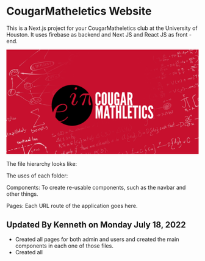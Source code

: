 # CougarMatheletics Website
This is a Next.js project for your CougarMatheletics club at the University of Houston.
It uses firebase as backend and Next JS and React JS as front - end.

![CougarMatheletics Logo](https://github.com/kennethpdang/CougarMatheletics/blob/main/public/logoimage.png?raw=true)

The file hierarchy looks like:

The uses of each folder:

Components: To create re-usable components, such as the navbar and other things.

Pages: Each URL route of the application goes here.

## Updated By Kenneth on Monday July 18, 2022
- Created all pages for both admin and users and created the main components in each one of those files.
- Created all 
